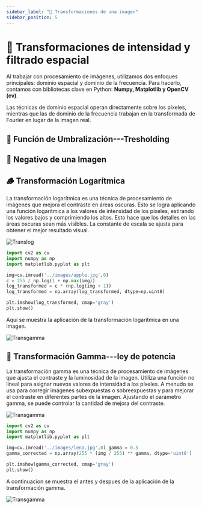 ```yaml
---
sidebar_label: "🚀 Transformaciones de una imagen"
sidebar_position: 5
---
```


# 🚀 Transformaciones de intensidad y filtrado espacial

Al trabajar con procesamiento de imágenes, utilizamos dos enfoques principales: dominio espacial y dominio de la frecuencia. Para hacerlo, contamos con bibliotecas clave en Python: **Numpy, Matplotlib y OpenCV (cv)**.

Las técnicas de dominio espacial operan directamente sobre los píxeles, mientras que las de dominio de la frecuencia trabajan en la transformada de Fourier en lugar de la imagen real.

## 🎋 Función de Umbralización---Tresholding

## 🔳 Negativo de una Imagen

## 🪵 Transformación Logarítmica

La transformación logarítmica es una técnica de procesamiento de imágenes que mejora el contraste en áreas oscuras. Esto se logra aplicando una función logarítmica a los valores de intensidad de los píxeles, estirando los valores bajos y comprimiendo los altos. Esto hace que los detalles en las áreas oscuras sean más visibles. La constante de escala se ajusta para obtener el mejor resultado visual.

![Translog](/img/procesamiento-de-imagenes/imagenes/transformaciones/trans.png)

```python title="Ejemplo de cómo se ve la transformación logarítmica en Python"
import cv2 as cv
import numpy as np
import matplotlib.pyplot as plt

img=cv.imread('../images/apple.jpg',0)
c = 255 / np.log(1 + np.max(img))
log_transformed = c * (np.log(img + 1))
log_transformed = np.array(log_transformed, dtype=np.uint8)

plt.imshow(log_transformed, cmap='gray')
plt.show()
```

Aqui se muestra la aplicación de la transformación logarítmica en una imagen.

![Transgamma](/img/procesamiento-de-imagenes/imagenes/transformaciones/Logaritmica.png)

## 👾 Transformación Gamma---ley de potencia

La transformación gamma es una técnica de procesamiento de imágenes que ajusta el contraste y la luminosidad de la imagen. Utiliza una función no lineal para asignar nuevos valores de intensidad a los píxeles. A menudo se usa para corregir imágenes subexpuestas o sobreexpuestas y para mejorar el contraste en diferentes partes de la imagen. Ajustando el parámetro gamma, se puede controlar la cantidad de mejora del contraste.

![Transgamma](/img/procesamiento-de-imagenes/imagenes/transformaciones/gam.png)

```python title="Ejemplo de cómo se ve la transformación gamma en Python"
import cv2 as cv
import numpy as np
import matplotlib.pyplot as plt

img=cv.imread('../images/lena.jpg',0) gamma = 0.5
gamma_corrected = np.array(255 * (img / 255) ** gamma, dtype='uint8')

plt.imshow(gamma_corrected, cmap='gray')
plt.show()
```

A continuacion se muestra el antes y despues de la aplicación de la transformación gamma.

![Transgamma](/img/procesamiento-de-imagenes/imagenes/transformaciones/gamma.png)

